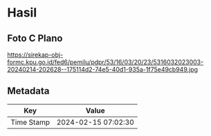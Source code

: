 # Hasil

## Foto C Plano

https://sirekap-obj-formc.kpu.go.id/fed6/pemilu/pdpr/53/16/03/20/23/5316032023003-20240214-202628--175114d2-74e5-40d1-935a-1f75e49cb949.jpg


## Metadata

| Key        | Value               |
| ---------- | ------------------- |
| Time Stamp | 2024-02-15 07:02:30 |



